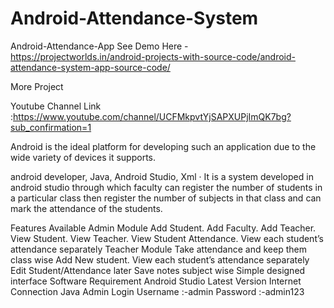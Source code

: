 # Android-Attendance-System
Android-Attendance-App
See Demo Here - https://projectworlds.in/android-projects-with-source-code/android-attendance-system-app-source-code/

More Project

Youtube Channel Link :https://www.youtube.com/channel/UCFMkpvtYjSAPXUPjImQK7bg?sub_confirmation=1

Android is the ideal platform for developing such an application due to the wide variety of devices it supports.

android developer, Java, Android Studio, Xml · It is a system developed in android studio through which faculty can register the number of students in a particular class then register the number of subjects in that class and can mark the attendance of the students.

Features Available
Admin Module
Add Student.
Add Faculty.
Add Teacher.
View Student.
View Teacher.
View Student Attendance.
View each student’s attendance separately
Teacher Module
Take attendance and keep them class wise
Add New student. View each student’s attendance separately
Edit Student/Attendance later
Save notes subject wise
Simple  designed interface
Software Requirement
Android Studio
Latest Version
Internet Connection
Java
Admin Login
Username :-admin
Password :-admin123
 
